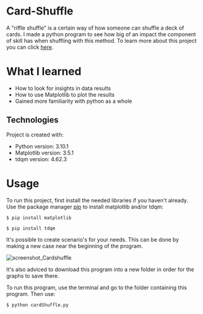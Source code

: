 # Card-Shuffle 
A "riffle shuffle" is a certain way of how someone can shuffle a deck of cards. I made a python program to see how big of an impact the component of skill has when shuffling with this method. To learn more about this project you can click [here](https://m-j4k.github.io/Portfolio/Project_CardShuffle.html).


# What I learned
* How to look for insights in data results  
* How to use Matplotlib to plot the results
* Gained more familiarity with python as a whole

## Technologies
Project is created with:
* Python version: 3.10.1
* Matplotlib version: 3.5.1
* tdqm version: 4.62.3

# Usage
To run this project, first install the needed libraries if you haven't already.
Use the package manager [pip](https://pip.pypa.io/en/stable/) to install matplotlib and/or tdqm:
```
$ pip install matplotlib
```
```
$ pip install tdqm
```

It's possible to create scenario's for your needs. This can be done by making a new case near the beginning of the program. 

![screenshot_Cardshuffle](https://user-images.githubusercontent.com/84782061/153746331-c8d7c55c-35af-4405-b175-7ca12d219ea7.jpg)

It's also adviced to download this program into a new folder in order for the graphs to save there.

To run this program, use the terminal and go to the folder containing this program. Then use:
```
$ python cardShuffle.py
```

